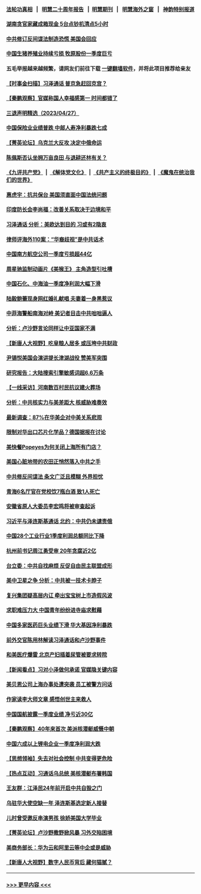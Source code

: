 #### [法轮功真相](https://github.com/gfw-breaker/truth/blob/master/README.md?t=0) &nbsp;&nbsp;|&nbsp;&nbsp; [明慧二十周年报告](https://github.com/gfw-breaker/mh-reports/blob/master/README.md?t=0) &nbsp;&nbsp;|&nbsp;&nbsp;[明慧期刊](https://github.com/gfw-breaker/mh-qikan) &nbsp;&nbsp;|&nbsp;&nbsp; [明慧海外之窗](https://github.com/gfw-breaker/mh-news/blob/master/README.md?t=0) &nbsp;&nbsp;|&nbsp;&nbsp; [神韵特别报道](https://github.com/gfw-breaker/mh-news/blob/master/shenyun.md?t=0)
#### [湖南贪官家藏成箱现金 5台点钞机清点5小时](../pages/nsc413/n13983401.md?t=04281543) 
#### [中共修订反间谍法制造恐慌 美国会回应](../pages/nsc413/n13983122.md?t=04281543) 
#### [中国生猪养殖业持续亏损 牧原股份一季度巨亏](../pages/nsc413/n13983234.md?t=04281543) 
#### 五毛举报越来越频繁，请网友们前往下载 [一键翻墙软件](https://github.com/gfw-breaker/ssr-accounts)，并将此项目推荐给亲友
#### [【时事金扫描】习泽通话 普京急赶回克宫？](../pages/nsc413/n13983265.md?t=04281543) 
#### [【秦鹏观察】官媒称国人幸福感第一 时间都错了](../pages/nsc413/n13983216.md?t=04281543) 
#### [三退声明精选（2023/04/27）](../pages/nsc413/n13983334.md?t=04281543) 
#### [中国保险业业绩普跌 中邮人寿净利暴跌七成](../pages/nsc413/n13983204.md?t=04281543) 
#### [【菁英论坛】乌克兰大反攻 决定中俄命运](../pages/nsc413/n13983119.md?t=04281543) 
#### [陈佩斯否认坐拥万亩良田 与退耕还林有关？](../pages/nsc413/n13983191.md?t=04281543) 
#### [《九评共产党》](https://github.com/begood0513/9ping.md/blob/master/README.md) &nbsp;|&nbsp; [《解体党文化》](../../../../jtdwh.md/blob/master/README.md)  &nbsp;|&nbsp; [《共产主义的终极目的》](../../../../gczydzjmd.md/blob/master/README.md) &nbsp;|&nbsp; [《魔鬼在统治我们的世界》](../../../../mgztzwmdsj.md/blob/master/README.md) 
#### [惠虎宇：抗共保台 美国须直面中国法统问题](../pages/nsc413/n13983069.md?t=04281543) 
#### [印度防长会李尚福：改善关系取决于边境和平](../pages/nsc413/n13983143.md?t=04281543) 
#### [习泽通话 分析：美欧达到目的 习或有2隐衷](../pages/nsc413/n13982955.md?t=04281543) 
#### [律师评海外110案：“华裔歧视”是中共话术](../pages/nsc413/n13982340.md?t=04281543) 
#### [中国南方航空公司一季度亏损超44亿](../pages/nsc413/n13983150.md?t=04281543) 
#### [周星驰监制动画片《美猴王》 主角造型引吐槽](../pages/nsc413/n13983025.md?t=04281543) 
#### [中国石化、中海油一季度净利润大幅下滑](../pages/nsc413/n13983139.md?t=04281543) 
#### [陆毅鲍蕾现身网红婚礼献唱 夫妻着一身黑惹议](../pages/nsc413/n13983089.md?t=04281543) 
#### [中菲海警船南海对峙 美记者目击中共咄咄逼人](../pages/nsc413/n13983033.md?t=04281543) 
#### [分析：卢沙野言论同样让中亚国家不满](../pages/nsc413/n13982976.md?t=04281543) 
#### [【新唐人大视野】吃皇粮人居多 或压垮中共财政](../pages/nsc413/n13983024.md?t=04281543) 
#### [尹锡悦美国会演讲提长津湖战役 赞美军突围](../pages/nsc413/n13983048.md?t=04281543) 
#### [研究报告：大陆搜索引擎敏感词超6.6万条](../pages/nsc413/n13983011.md?t=04281543) 
#### [【一线采访】河南数百村民抗议建火葬场](../pages/nsc413/n13983017.md?t=04281543) 
#### [分析：中共核实力与美差距大 核威胁难奏效](../pages/nsc413/n13983000.md?t=04281543) 
#### [最新调查：87%在华美企对中美关系悲观](../pages/nsc413/n13982885.md?t=04281543) 
#### [限制对华出口芯片化学品？德国据报在讨论](../pages/nsc413/n13982867.md?t=04281543) 
#### [美快餐Popeyes为何关闭上海所有门店？](../pages/nsc413/n13982948.md?t=04281543) 
#### [美国心脏地带的农田正悄然落入中共之手](../pages/nsc413/n13982349.md?t=04281543) 
#### [中共修反间谍法 条文广泛且模糊 外界担忧](../pages/nsc413/n13982736.md?t=04281543) 
#### [青海6名厅官在党校饮7瓶白酒 致1人死亡](../pages/nsc413/n13982870.md?t=04281543) 
#### [安徽省原人大委员李宏鸣将被审查起诉](../pages/nsc413/n13982819.md?t=04281543) 
#### [习近平与泽连斯基通话 北约：中共仍未谴责俄](../pages/nsc413/n13982801.md?t=04281543) 
#### [中国28个工业行业1季度利润总额同比下降](../pages/nsc413/n13982745.md?t=04281543) 
#### [杭州前书记周江勇受审 20年贪腐近2亿](../pages/nsc413/n13982754.md?t=04281543) 
#### [台立委：中共自找麻烦 反促自由民主联盟成形](../pages/nsc413/n13982686.md?t=04281543) 
#### [美中卫星之争 分析：中共被一技术卡脖子](../pages/nsc413/n13982523.md?t=04281543) 
#### [复兴集团疑高层内讧 牵出宝宝树上市造假风波](../pages/nsc413/n13982614.md?t=04281543) 
#### [求职难压力大 中国青年纷纷进寺庙求慰藉](../pages/nsc413/n13982684.md?t=04281543) 
#### [中国多家医药巨头业绩下滑 华大基因净利暴跌](../pages/nsc413/n13982355.md?t=04281543) 
#### [前外交官陈用林解读习泽通话和卢沙野事件](../pages/nsc413/n13982454.md?t=04281543) 
#### [和美医疗爆雷 北京产妇插着尿管被要求转院](../pages/nsc413/n13982513.md?t=04281543) 
#### [【新闻看点】习对小泽做何承诺 官媒隐关键内容](../pages/nsc413/n13982408.md?t=04281543) 
#### [美贝恩公司上海办事处遭突袭 员工被警方问话](../pages/nsc413/n13982485.md?t=04281543) 
#### [作家读李大师文章 感悟创世主来救人](../pages/nsc413/n13982375.md?t=04281543) 
#### [中国国航披露一季度业绩 净亏近30亿](../pages/nsc413/n13982413.md?t=04281543) 
#### [【秦鹏观察】40年来首次 美派核潜艇威慑中朝](../pages/nsc413/n13982360.md?t=04281543) 
#### [中国六成以上锂电企业一季度净利润大跌](../pages/nsc413/n13982386.md?t=04281543) 
#### [【思想领袖】失去对社会控制 中共变得更危险](../pages/nsc413/n13962786.md?t=04281543) 
#### [【热点互动】习通话乌总统 美核潜艇布署韩国](../pages/nsc413/n13982401.md?t=04281543) 
#### [王友群：江泽民24年前开启中共自毁之门](../pages/nsc413/n13982395.md?t=04281543) 
#### [乌驻华大使空缺一年 泽连斯基选定新人接替](../pages/nsc413/n13982338.md?t=04281543) 
#### [儿时曾受邀反串演男孩 徐娇美国大学毕业](../pages/nsc413/n13982312.md?t=04281543) 
#### [【菁英论坛】卢沙野撒野掀风暴 习外交陷困境](../pages/nsc413/n13982357.md?t=04281543) 
#### [美商务部长：华为云和阿里云等中企或是威胁](../pages/nsc413/n13982359.md?t=04281543) 
#### [【新唐人大视野】数字人民币背后 藏何猫腻？](../pages/nsc413/n13982287.md?t=04281543) 

----
#### [ >>> 更早内容 <<< ](../indexes/nsc413-earlier.md)
